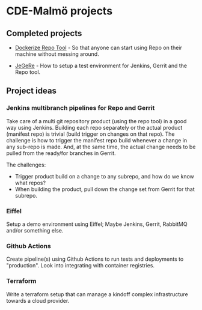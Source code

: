 # CDE-Malmö projects

## Completed projects

- [Dockerize Repo Tool](https://github.com/CDE-Malmo/repo-dockerized) - So that anyone can start using Repo on their machine without messing around.

- [JeGeRe](JeGeRe.md) - How to setup a test environment for Jenkins, Gerrit and the Repo tool.

## Project ideas

### Jenkins multibranch pipelines for Repo and Gerrit
Take care of a multi git repository product (using the repo tool) in a good way using Jenkins.
Building each repo separately or the actual product (manifest repo) is trivial (build trigger on changes on that repo). The challenge is how to trigger the manifest repo build whenever a change in any sub-repo is made.
And, at the same time, the actual change needs to be pulled from the ready/for branches in Gerrit.

The challenges:
- Trigger product build on a change to any subrepo, and how do we know what repos?
- When building the product, pull down the change set from Gerrit for that subrepo.

### Eiffel
Setup a demo environment using Eiffel; Maybe Jenkins, Gerrit, RabbitMQ and/or something else. 

### Github Actions
Create pipeline(s) using Github Actions to run tests and deployments to "production". Look into integrating with container registries.

### Terraform
Write a terraform setup that can manage a kindoff complex infrastructure towards a cloud provider.
